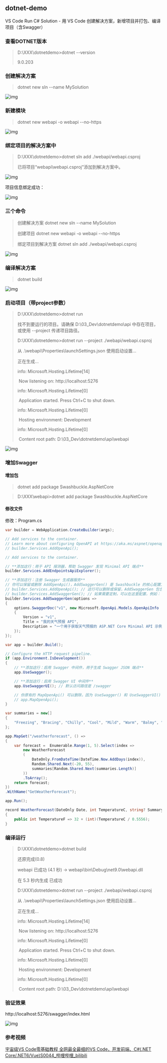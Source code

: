## dotnet-demo

VS Code Run C# Solution - 用 VS Code 创建解决方案，新增项目并打包、编译项目（含Swagger）



### 查看DOTNET版本

> D:\XXX\dotnetdemo>dotnet --version
>
> 9.0.203

### 创建解决方案

> dotnet new sln --name MySolution

![img](README/1745381184113-4d2f5d8d-2ee8-4408-a050-0c9b48192d49.png)

### 新建模块

> dotnet new webapi -o webapi --no-https 

 ![img](README/1745399596053-0a120dc9-90cd-4f3a-aebf-9708873ac421.png)

### 绑定项目的解决方案中

> D:\XXX\dotnetdemo>dotnet sln add ./webapi/webapi.csproj 
>
> 已将项目“webapi\webapi.csproj”添加到解决方案中。

![img](README/1745399357198-e76e57f7-548a-467c-be1b-b15ece552508.png)

项目信息绑定成功：

![img](README/1745399424879-2b7cfca7-2a64-40e7-b00e-e9d8ee4d45d4.png)

### 三个命令

> 创建解决方案
> dotnet new sln --name MySolution
>
> 创建项目
> dotnet new webapi -o webapi --no-https 
>
> 绑定项目到解决方案
> dotnet sln add ./webapi/webapi.csproj 

 ![img](README/1745399546991-df5a5d7d-76db-4629-a667-bd2c0c603dd6.png)

### 编译解决方案

> dotnet build

 ![img](README/1745399710150-5ff4657d-c0a6-4e23-8e39-0b807bc54f86.png)

### 启动项目（带project参数）

> D:\XXX\dotnetdemo>dotnet run
>
> 找不到要运行的项目。请确保 D:\03_Dev\dotnetdemo\api 中存在项目，或使用 --project 传递项目路径。      
>
> 
>
> D:\XXX\dotnetdemo>dotnet run --project ./webapi/webapi.csproj
>
> 从 .\webapi\Properties\launchSettings.json 使用启动设置...
>
> 正在生成...
>
> info: Microsoft.Hosting.Lifetime[14]
>
> ​      Now listening on: http://localhost:5276
>
> info: Microsoft.Hosting.Lifetime[0]
>
> ​      Application started. Press Ctrl+C to shut down.
>
> info: Microsoft.Hosting.Lifetime[0]
>
> ​      Hosting environment: Development
>
> info: Microsoft.Hosting.Lifetime[0]
>
> ​      Content root path: D:\03_Dev\dotnetdemo\api\webapi

![img](README/1745399805418-dcdb3aed-5619-4337-beb4-e2f67ccf59e4.png)

### 增加Swagger

#### 增加包

> dotnet add package Swashbuckle.AspNetCore

> D:\XXX\webapi>dotnet add package Swashbuckle.AspNetCore

#### 修改文件

修改：Program.cs

```csharp
var builder = WebApplication.CreateBuilder(args);

// Add services to the container.
// Learn more about configuring OpenAPI at https://aka.ms/aspnet/openapi
// builder.Services.AddOpenApi();

// Add services to the container.

// **添加这行：用于 API 探测器，帮助 Swagger 发现 Minimal API 端点**
builder.Services.AddEndpointsApiExplorer();

// **添加这行：注册 Swagger 生成器服务**
// 你可以保留或删除 AddOpenApi()，AddSwaggerGen() 是 Swashbuckle 的核心配置方法
// builder.Services.AddOpenApi(); // 这行可以删除或保留，AddSwaggerGen 包含其功能
// builder.Services.AddSwaggerGen(); // 如果需要定制，可以在这里配置，例如：
builder.Services.AddSwaggerGen(options =>
{
    options.SwaggerDoc("v1", new Microsoft.OpenApi.Models.OpenApiInfo
    {
        Version = "v1",
        Title = "我的天气预报 API",
        Description = "一个用于获取天气预报的 ASP.NET Core Minimal API 示例"
    });
});

var app = builder.Build();

// Configure the HTTP request pipeline.
if (app.Environment.IsDevelopment())
{
    // **添加这行：启用 Swagger 中间件，用于生成 Swagger JSON 端点**
    app.UseSwagger();

    // **添加这行：启用 Swagger UI 中间件**
    app.UseSwaggerUI(); // 默认访问路径是 /swagger

    // 你原有的 MapOpenApi() 可以删除，因为 UseSwagger() 和 UseSwaggerUI() 提供了更完整的功能
    // app.MapOpenApi();
}

var summaries = new[]
{
    "Freezing", "Bracing", "Chilly", "Cool", "Mild", "Warm", "Balmy", "Hot", "Sweltering", "Scorching"
};

app.MapGet("/weatherforecast", () =>
{
    var forecast =  Enumerable.Range(1, 5).Select(index =>
        new WeatherForecast
        (
            DateOnly.FromDateTime(DateTime.Now.AddDays(index)),
            Random.Shared.Next(-20, 55),
            summaries[Random.Shared.Next(summaries.Length)]
        ))
        .ToArray();
    return forecast;
})
.WithName("GetWeatherForecast");

app.Run();

record WeatherForecast(DateOnly Date, int TemperatureC, string? Summary)
{
    public int TemperatureF => 32 + (int)(TemperatureC / 0.5556);
}
```

### 编译运行

> D:\XXX\dotnetdemo>dotnet build
>
> 还原完成(0.8)
>
>   webapi 已成功 (4.1 秒) → webapi\bin\Debug\net9.0\webapi.dll
>
> 
>
> 在 5.3 秒内生成 已成功
>
> 
>
> D:\XXX\dotnetdemo>dotnet run --project ./webapi/webapi.csproj
>
> 从 .\webapi\Properties\launchSettings.json 使用启动设置...
>
> 正在生成...
>
> info: Microsoft.Hosting.Lifetime[14]
>
> ​      Now listening on: http://localhost:5276
>
> info: Microsoft.Hosting.Lifetime[0]
>
> ​      Application started. Press Ctrl+C to shut down.
>
> info: Microsoft.Hosting.Lifetime[0]
>
> ​      Hosting environment: Development
>
> info: Microsoft.Hosting.Lifetime[0]
>
> ​      Content root path: D:\03_Dev\dotnetdemo\api\webapi

### 验证效果

http://localhost:5276/swagger/index.html

![img](README/1745400639743-a872618e-e4b6-46e5-bfe2-90f4213d92ca.png)

### 参考视频

[宇宙级VS Code零基础教程 全网最全最细的VS Code，开发前端、C#(.NET Core/.NET6/Vue)S0044_哔哩哔哩_bilibili](https://www.bilibili.com/video/BV1DUoKYXEUr)
